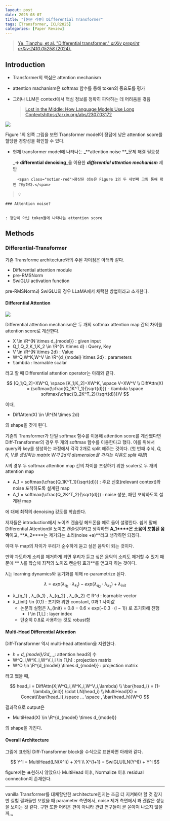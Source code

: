 ```yaml
---
layout: post
date: 2025-08-07
title: "[논문 리뷰] Differential Transformer"
tags: [Transformer, ICLR2025]
categories: [Paper Review]
---
```


> [Ye, Tianzhu, et al. "Differential transformer." ](https://arxiv.org/abs/2410.05258)[_arXiv preprint arXiv:2410.05258_](https://arxiv.org/abs/2410.05258)[ (2024).](https://arxiv.org/abs/2410.05258)



## Introduction

- Transformer의 핵심은 attention mechanism
- attention machanism은 softmax 함수를 통해 token의 중요도를 평가
- 그러나 LLM은 context에서 핵심 정보를 정확히 파악하는 데 어려움을 겪음

	> [Lost in the Middle: How Language Models Use Long Contextshttps://arxiv.org/abs/2307.03172](https://arxiv.org/abs/2307.03172)


![](https://prod-files-secure.s3.us-west-2.amazonaws.com/542b861c-36a8-4051-84e5-8804b6728dba/9083ea56-691a-4752-ae26-47f403431ac8/image.png?X-Amz-Algorithm=AWS4-HMAC-SHA256&X-Amz-Content-Sha256=UNSIGNED-PAYLOAD&X-Amz-Credential=ASIAZI2LB466UBAHO5JJ%2F20250819%2Fus-west-2%2Fs3%2Faws4_request&X-Amz-Date=20250819T220048Z&X-Amz-Expires=3600&X-Amz-Security-Token=IQoJb3JpZ2luX2VjEH0aCXVzLXdlc3QtMiJGMEQCIB1BvAEu5VnLSXIEttGg0r0MNN2OSiEv4fFD80XJXw53AiBs5S4XK0EIze50BlCBVvEkNDuo2BnuiRE7vEFYkeurmCqIBAjG%2F%2F%2F%2F%2F%2F%2F%2F%2F%2F8BEAAaDDYzNzQyMzE4MzgwNSIMs0jYsjvD8Zri4fn8KtwDQKfd%2FLjie6NFVV9H3OwE7gAWNXx5sGfBpqk%2FiPDiQjeHvEiXudO%2B%2FNLWOoGjNI1prW7tZpGSzigTfbsaMyUJbr%2B5dlLPalO5tK%2FoVoJgDJ7tvXIIzIhTsXKBNrkTqR8wS18bR1bOyc4fSudcRyO5%2Bh5IUs4MaIRDC8q%2BLpTW5IPblYtmtY%2FOPec91WVpA%2BgiurcYpSv2nHRipmGZqJxptWZp3385RqcouSirhXY%2BtP2LP6N%2FxdZyImGGWxxg1F6J3sQ%2B7gV3XIoVLVLyp%2F4fkknPbLlB6Iyqi4rniB9LimRsQ7B3ZTo42zQMLgqzFpmiFMOMNrIrgLbtMDR9nP3oUwued2bs%2FsFaLcNvkMsvrEWx90mXU46KKGnXQXWqjIbJ3hbh1onq%2FGeXjpBVpL1Wfo13hZBRyDLBbm%2BvkuSqwetjCLsjgKJqApTGLs6imFuxWvX05sNxd1xCzcua0KehSiX7IXjoRowOhNZPZDFaTx8fgOhOaqc7HpgdsP8foYwhXnJBXISnvYM5FPIdFxBAIJhKK%2FBmFSKiIyz%2Fvd9NL5DZ%2BzoZBuDMa0hX0Vr1TSPL%2Fx%2FpSzG26lHvd5MjbM26xDEKAuwZjg2q8LwRIQOKai6xchW67MOZ%2FMnSzPsw0MyTxQY6pgGL%2B3dGoeU%2BX8N1IpXvnOjEY3bbMFTqezNcBTeSGVXFHcmqK9ZVfsfhel6bu2UwWZEcTad%2BFDYu7bJWZtjDviQgdMPQjpZcWW8HlmaRv%2FVJWWgZy1f3pCniCvUKIrCmla44zjQkkq7xAApIkl4s5%2FoC%2Fe8UtLIy7Mbv7fVVSRZ2kTB3YyzoN8eX8XJ%2FyIFgxCCf5zFj89BEXzDBONLeJG0uV6Mm1Ger&X-Amz-Signature=452b76cecd8fec3a8e9b8089b55b3eccae92996e6312d78e4b9462d196be2409&X-Amz-SignedHeaders=host&x-amz-checksum-mode=ENABLED&x-id=GetObject)


Figure 1의 왼쪽 그림을 보면 Transformer model이 정답에 낮은 attention score를 할당한 경향성을 확인할 수 있다.

- 현재 transformer model에 나타나는 _**attention noise **_문제 해결 필요성

	_**→ differential denoising**_을 이용한 _**differential attention mechanism**_ 제안


		<span class="notion-red">향상된 성능은 Figure 1의 두 세번째 그림 통해 확인 가능하다.</span>


> 💡 


	### Attention noise?


	: 정답이 아닌 token들에 나타나는 attention score



## Methods



### Differential-Transformer


기존 Transforme architecture와의 주된 차이점은 아래와 같다.

- Differential attention module
- pre-RMSNorm
- SwiGLU activation function

pre-RMSNorm과 SwiGLU의 경우 LLaMA에서 채택한 방법이라고 소개한다.



#### Differential Attention


![](https://prod-files-secure.s3.us-west-2.amazonaws.com/542b861c-36a8-4051-84e5-8804b6728dba/116d70b2-1963-4810-9167-f4c7d8a06e8f/image.png?X-Amz-Algorithm=AWS4-HMAC-SHA256&X-Amz-Content-Sha256=UNSIGNED-PAYLOAD&X-Amz-Credential=ASIAZI2LB466UBAHO5JJ%2F20250819%2Fus-west-2%2Fs3%2Faws4_request&X-Amz-Date=20250819T220048Z&X-Amz-Expires=3600&X-Amz-Security-Token=IQoJb3JpZ2luX2VjEH0aCXVzLXdlc3QtMiJGMEQCIB1BvAEu5VnLSXIEttGg0r0MNN2OSiEv4fFD80XJXw53AiBs5S4XK0EIze50BlCBVvEkNDuo2BnuiRE7vEFYkeurmCqIBAjG%2F%2F%2F%2F%2F%2F%2F%2F%2F%2F8BEAAaDDYzNzQyMzE4MzgwNSIMs0jYsjvD8Zri4fn8KtwDQKfd%2FLjie6NFVV9H3OwE7gAWNXx5sGfBpqk%2FiPDiQjeHvEiXudO%2B%2FNLWOoGjNI1prW7tZpGSzigTfbsaMyUJbr%2B5dlLPalO5tK%2FoVoJgDJ7tvXIIzIhTsXKBNrkTqR8wS18bR1bOyc4fSudcRyO5%2Bh5IUs4MaIRDC8q%2BLpTW5IPblYtmtY%2FOPec91WVpA%2BgiurcYpSv2nHRipmGZqJxptWZp3385RqcouSirhXY%2BtP2LP6N%2FxdZyImGGWxxg1F6J3sQ%2B7gV3XIoVLVLyp%2F4fkknPbLlB6Iyqi4rniB9LimRsQ7B3ZTo42zQMLgqzFpmiFMOMNrIrgLbtMDR9nP3oUwued2bs%2FsFaLcNvkMsvrEWx90mXU46KKGnXQXWqjIbJ3hbh1onq%2FGeXjpBVpL1Wfo13hZBRyDLBbm%2BvkuSqwetjCLsjgKJqApTGLs6imFuxWvX05sNxd1xCzcua0KehSiX7IXjoRowOhNZPZDFaTx8fgOhOaqc7HpgdsP8foYwhXnJBXISnvYM5FPIdFxBAIJhKK%2FBmFSKiIyz%2Fvd9NL5DZ%2BzoZBuDMa0hX0Vr1TSPL%2Fx%2FpSzG26lHvd5MjbM26xDEKAuwZjg2q8LwRIQOKai6xchW67MOZ%2FMnSzPsw0MyTxQY6pgGL%2B3dGoeU%2BX8N1IpXvnOjEY3bbMFTqezNcBTeSGVXFHcmqK9ZVfsfhel6bu2UwWZEcTad%2BFDYu7bJWZtjDviQgdMPQjpZcWW8HlmaRv%2FVJWWgZy1f3pCniCvUKIrCmla44zjQkkq7xAApIkl4s5%2FoC%2Fe8UtLIy7Mbv7fVVSRZ2kTB3YyzoN8eX8XJ%2FyIFgxCCf5zFj89BEXzDBONLeJG0uV6Mm1Ger&X-Amz-Signature=2faf278ae643612adf183855634e33821b4133bbd99f25636518e336ba484ad4&X-Amz-SignedHeaders=host&x-amz-checksum-mode=ENABLED&x-id=GetObject)


Differential attention mechanism은 두 개의 softmax attention map 간의 차이를 attention score로 계산한다.

- X \in \R^{N \times d\_{model}} : given input
- Q\_1,Q\_2,K\_1,K\_2 \in \R^{N \times d} : Query, Key
- V \in \R^{N \times 2d} : Value
- W^Q,W^K,W^V \in \R^{d\_{model} \times 2d} : parameters
- \lambda : learnable scalar

라고 할 때 Differential attention operator는 아래와 같다.


$$
[Q_1;Q_2]=XW^Q, \space [K_1;K_2]=XW^K, \space V=XW^V \\
DiffAttn(X) = (softmax(\cfrac{Q_1K^T_1}{\sqrt{d}}) - \lambda \space softmax(\cfrac{Q_2K^T_2}{\sqrt{d}}))V
$$


이때,

- DiffAtten(X) \in \R^{N \times 2d}

의 shape을 갖게 된다.


기존의 Transformer가 단일 softmax 함수를 이용해 attention score를 계산했다면 Diff-Transformer의 경우 두 개의 softmax 함수를 이용한다고 했다. 이를 위해서 query와 key를 생성하는 과정에서 각각 2개로 split 해주는 것이다. <span class="notion-red">(첫 번째 수식, </span><span class="notion-red">_Q, K, V를 생성하는 matrix W가 2d의 dismension을 가지는 이유도 split 때문_</span><span class="notion-red">)</span>


 λ의 경우 두 softmax attention map 간의 차이를 조정하기 위한 scaler로 두 개의 attention map

- A\_1 = softmax(\cfrac{Q\_1K^T\_1}{\sqrt{d}}) : 주요 신호(relevant context)와 noise 포착하도록 설계된 map
- A\_1 = softmax(\cfrac{Q\_2K^T\_2}{\sqrt{d}}) : noise 성분, 패턴 포착하도록 설계된 map 

에 대해 최적의 denoising 강도를 학습한다.


저자들은 introduction에서 노이즈 캔슬링 헤드폰을 예로 들어 설명한다. 쉽게 말해 Differential Attention을 노이즈 캔슬링이라고 생각하면 **A\_1****은 소음이 포함된 음악**이고, **A\_2****는 제거되는 소리(noise +a)**라고 생각하면 되겠다. 


이때 두 map의 차이가 우리가 순수하게 듣고 싶은 음악이 되는 것이다. 


만약 과도하게 소리를 제거하게 되면 우리가 듣고 싶은 음악의 소리도 제거할 수 있기 때문에 ** λ를 학습해 최적의 노이즈 캔슬링 효과**를 얻고자 하는 것이다.


λ는 learning dynamics와 동기화를 위해 re-parametrize 된다.


$$
\lambda = exp(\lambda_{q_1} \cdot \lambda_{k_1}) - exp(\lambda_{q_2} \cdot \lambda_{k_2}) + \lambda_{init}
$$

- λ\_{q\_1} , λ\_{k\_1} , λ\_{q\_2} , λ\_{k\_2} ∈ R^d : learnable vector
- λ\_{init} \in (0,1) : 초기화 위한 constant, 0과 1 사이값
	- 논문의 실험은 λ\_{init} = 0.8 − 0.6 × exp(−0.3 · (l − 1)) 로 초기화해 진행
		- l \in [1,L] : layer index
	- 단순히 0.8로 사용하는 것도 robust함


#### **Multi-Head Differential Attention**


Diff-Transformer 역시 multi-head attention을 지원한다.

- _h = d\_{model}/2d__ _: attention head의 수
- W^Q\_i,W^K\_i,W^V\_i,i \in [1,h] : projection matrix
- W^O \in \R^{d\_{model} \times d\_{model}} : projection matrix

라고 했을 때,


$$
head_i = DiffAttn(X;W^Q_i,W^K_i,W^V_i,\lambda) \\
\bar{head_i} = (1-\lambda_{init}) \cdot LN(head_i) \\
MultiHead(X) = Concat(\bar{head_i},\space ... \space , \bar{head_h})W^O
$$


결과적으로 output은

- MultiHead(X) \in \R^{d\_{model} \times d\_{model}}

의 shape을 가진다.



#### Overall Architecture


그림에 표현된 Diff-Transformer block을 수식으로 표현하면 아래와 같다.


$$
Y^l = MultiHead(LN(X^l)) + X^l \\
X^{l+1} = SwiGLU(LN(Y^l)) + Y^l
$$


figure에는 표현하지 않았으나 MultiHead 이후, Normalize 이후 residual connection이 존재한다.


---


vanilla Transformer를 대체할만한 architecture인지는 조금 더 지켜봐야 할 것 같지만 실험 결과들만 보았을 때 parameter 측면에서, noise 제거 측면에서 꽤 괜찮은 성능을 보이는 것 같다. 구현 또한 어려운 편이 아니라 관련 연구들이 곧 쏟아져 나오지 않을까,,,

